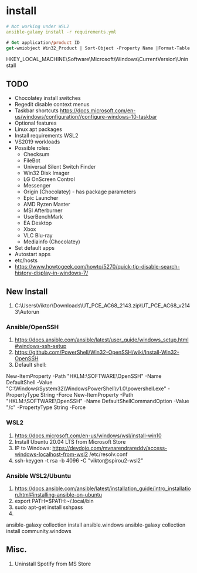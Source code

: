# install

```yml
# Not working under WSL2
ansible-galaxy install -r requirements.yml
```

```ps
# Get application/product ID
get-wmiobject Win32_Product | Sort-Object -Property Name |Format-Table IdentifyingNumber, Name, LocalPackage -AutoSize
```

HKEY_LOCAL_MACHINE\Software\Microsoft\Windows\CurrentVersion\Uninstall

## TODO

* Chocolatey install switches
* Regedit disable context menus
* Taskbar shortcuts https://docs.microsoft.com/en-us/windows/configuration//configure-windows-10-taskbar
* Optional features
* Linux apt packages
* Install requirements WSL2
* VS2019 workloads
* Possible roles:
  * Checksum
  * FileBot
  * Universal Silent Switch Finder
  * Win32 Disk Imager
  * LG OnScreen Control
  * Messenger
  * Origin (Chocolatey) - has package parameters
  * Epic Launcher
  * AMD Ryzen Master
  * MSI Afterburner
  * UserBenchMark
  * EA Desktop
  * Xbox
  * VLC Blu-ray
  * Mediainfo (Chocolatey)
* Set default apps
* Autostart apps
* etc/hosts
* https://www.howtogeek.com/howto/5270/quick-tip-disable-search-history-display-in-windows-7/

## New Install

1. C:\Users\Viktor\Downloads\UT_PCE_AC68_2143.zip\UT_PCE_AC68_v2143\Autorun

### Ansible/OpenSSH

1. https://docs.ansible.com/ansible/latest/user_guide/windows_setup.html#windows-ssh-setup
2. https://github.com/PowerShell/Win32-OpenSSH/wiki/Install-Win32-OpenSSH
3. Default shell:

New-ItemProperty -Path "HKLM:\SOFTWARE\OpenSSH" -Name DefaultShell -Value "C:\Windows\System32\WindowsPowerShell\v1.0\powershell.exe" -PropertyType String -Force
New-ItemProperty -Path "HKLM:\SOFTWARE\OpenSSH" -Name DefaultShellCommandOption -Value "/c" -PropertyType String -Force

### WSL2

1. https://docs.microsoft.com/en-us/windows/wsl/install-win10
2. Install Ubuntu 20.04 LTS from Microsoft Store
3. IP to Windows: https://devdojo.com/mvnarendrareddy/access-windows-localhost-from-wsl2
   /etc/resolv.conf
4. ssh-keygen -t rsa -b 4096 -C "viktor@spirou2-wsl2"

### Ansible WSL2/Ubuntu

1. https://docs.ansible.com/ansible/latest/installation_guide/intro_installation.html#installing-ansible-on-ubuntu
2. export PATH=$PATH:~/.local/bin
3. sudo apt-get install sshpass
4.
ansible-galaxy collection install ansible.windows
ansible-galaxy collection install community.windows

## Misc.

1. Uninstall Spotify from MS Store
